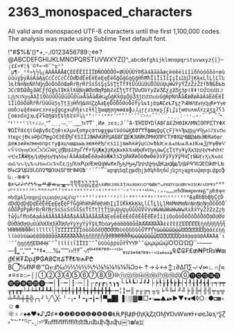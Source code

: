 # 2363_monospaced_characters
All valid and monospaced UTF-8 characters until the first 1,100,000 codes. The analysis was made using Sublime Text default font.

 !"#$%&'()*+,-./0123456789:;<=>?@ABCDEFGHIJKLMNOPQRSTUVWXYZ[\]^_`abcdefghijklmnopqrstuvwxyz{|}~¡¢£¤¥¦§¨©ª«¬®¯°±²³´µ¶·¸¹º»¼½¾¿ÀÁÂÃÄÅÆÇÈÉÊËÌÍÎÏÐÑÒÓÔÕÖ×ØÙÚÛÜÝÞßàáâãäåæçèéêëìíîïðñòóôõö÷øùúûüýþÿĀāĂăĄąĆćĈĉĊċČčĎďĐđĒēĔĕĖėĘęĚěĜĝĞğĠġĢģĤĥĦħĨĩĪīĬĭĮįİıĲĳĴĵĶķĸĹĺĻļĽľĿŀŁłŃńŅņŇňŉŊŋŌōŎŏŐőŒœŔŕŖŗŘřŚśŜŝŞşŠšŢţŤťŦŧŨũŪūŬŭŮůŰűŲųŴŵŶŷŸŹźŻżŽžſƀƁƂƃƄƅƆƇƈƉƊƋƌƍƎƏƐƑƒƓƔƕƖƗƘƙƚƛƜƝƞƟƠơƢƣƤƥƦƧƨƩƪƫƬƭƮƯưƱƲƳƴƵƶƷƸƹƺƻƼƽƾƿǀǁǂǃǄǅǆǇǈǉǊǋǌǍǎǏǐǑǒǓǔǕǖǗǘǙǚǛǜǝǞǟǠǡǢǣǤǥǦǧǨǩǪǫǬǭǮǯǰǱǲǳǴǵǶǷǸǹǺǻǼǽǾǿȀȁȂȃȄȅȆȇȈȉȊȋȌȍȎȏȐȑȒȓȔȕȖȗȘșȚțȜȝȞȟȠȡȢȣȤȥȦȧȨȩȪȫȬȭȮȯȰȱȲȳȴȵȶȷȸȹȺȻȼȽȾȿɀɁɂɃɄɅɆɇɈɉɊɋɌɍɎɏɐɑɒɓɔɕɖɗɘəɚɛɜɝɞɟɠɡɢɣɤɥɦɧɨɩɪɫɬɭɮɯɰɱɲɳɴɵɶɷɸɹɺɻɼɽɾɿʀʁʂʃʄʅʆʇʈʉʊʋʌʍʎʏʐʑʒʓʔʕʖʗʘʙʚʛʜʝʞʟʠʡʢʣʤʥʦʧʨʩʪʫʬʭʮʯʰʱʲʳʴʵʶʷʸʹʺʻʼʽʾʿˀˁ˂˃˄˅ˆˇˈˉˊˋˌˍˎˏːˑ˒˓˔˕˖˗˘˙˚˛˜˝˞˟ˠˡˢˣˤ˥˦˧˨˩˪˫ˬ˭ˮ˯˰˱˲˳˴˵˶˷˸˹˺˻˼˽˾˿̒ͰͱͲͳʹ͵Ͷͷͺͻͼͽ;Ϳ΄΅Ά·ΈΉΊΌΎΏΐΑΒΓΔΕΖΗΘΙΚΛΜΝΞΟΠΡΣΤΥΦΧΨΩΪΫάέήίΰαβγδεζηθικλμνξοπρςστυφχψωϊϋόύώϏϐϑϒϓϔϕϖϗϘϙϚϛϜϝϞϟϠϡϢϣϤϥϦϧϨϩϪϫϬϭϮϯϰϱϲϳϴϵ϶ϷϸϹϺϻϼϽϾϿЀЁЂЃЄЅІЇЈЉЊЋЌЍЎЏАБВГДЕЖЗИЙКЛМНОПРСТУФХЦЧШЩЪЫЬЭЮЯабвгдежзийклмнопрстуфхцчшщъыьэюяѐёђѓєѕіїјљњћќѝўџѠѡѢѣѤѥѦѧѨѩѪѫѬѭѮѯѰѱѲѳѴѵѶѷѸѹѺѻѼѽѾѿҀҁ҂҈҉ҊҋҌҍҎҏҐґҒғҔҕҖҗҘҙҚқҜҝҞҟҠҡҢңҤҥҦҧҨҩҪҫҬҭҮүҰұҲҳҴҵҶҷҸҹҺһҼҽҾҿӀӁӂӃӄӅӆӇӈӉӊӋӌӍӎӏӐӑӒӓӔӕӖӗӘәӚӛӜӝӞӟӠӡӢӣӤӥӦӧӨөӪӫӬӭӮӯӰӱӲӳӴӵӶӷӸӹӺӻӼӽӾӿԀԁԂԃԄԅԆԇԈԉԊԋԌԍԎԏԐԑԒԓԔԕԖԗԘԙԚԛԜԝԞԟԠԡԢԣԤԥԦԧԨԩԪԫԬԭԮԯԱԲԳԴԵԶԷԸԹԺԻԼԽԾԿՀՁՂՃՄՅՆՇՈՉՊՋՌՍՎՏՐՑՒՓՔՕՖՙ՚՛՜՝՞՟աբգդեզէըթժիլխծկհձղճմյնշոչպջռսվտրցւփքօֆև։֊֍֎֏฿ጶᖧᖨᖩᖪᖫᖬᖭᚃᚈᚍᚒᚗᚘᚚ᧡᧢᧥᧱᧲᧴᧵᧹ᴀᴁᴂᴃᴄᴅᴆᴇᴈᴉᴊᴋᴌᴍᴎᴏᴐᴑᴒᴓᴔᴕᴖᴗᴘᴙᴚᴛᴜᴝᴞᴟᴠᴡᴢᴣᴤᴥᴦᴧᴨᴩᴪᴫᴬᴭᴮᴯᴰᴱᴲᴳᴴᴵᴶᴷᴸᴹᴺᴻᴼᴽᴾᴿᵀᵁᵂᵃᵄᵅᵆᵇᵈᵉᵊᵋᵌᵍᵎᵏᵐᵑᵒᵓᵔᵕᵖᵗᵘᵙᵚᵛᵜᵝᵞᵟᵠᵡᵢᵣᵤᵥᵦᵧᵨᵩᵪᵫᵬᵭᵮᵯᵰᵱᵲᵳᵴᵵᵶᵷᵸᵹᵺᵻᵼᵽᵾᵿᶀᶁᶂᶃᶄᶅᶆᶇᶈᶉᶊᶋᶌᶍᶎᶏᶐᶑᶒᶓᶔᶕᶖᶗᶘᶙᶚᶛᶜᶝᶞᶟᶠᶡᶢᶣᶤᶥᶦᶧᶨᶩᶪᶫᶬᶭᶮᶯᶰᶱᶲᶳᶴᶵᶶᶷᶸᶹᶺᶻᶼᶽᶾᶿḀḁḂḃḄḅḆḇḈḉḊḋḌḍḎḏḐḑḒḓḔḕḖḗḘḙḚḛḜḝḞḟḠḡḢḣḤḥḦḧḨḩḪḫḬḭḮḯḰḱḲḳḴḵḶḷḸḹḺḻḼḽḾḿṀṁṂṃṄṅṆṇṈṉṊṋṌṍṎṏṐṑṒṓṔṕṖṗṘṙṚṛṜṝṞṟṠṡṢṣṤṥṦṧṨṩṪṫṬṭṮṯṰṱṲṳṴṵṶṷṸṹṺṻṼṽṾṿẀẁẂẃẄẅẆẇẈẉẊẋẌẍẎẏẐẑẒẓẔẕẖẗẘẙẚẛẜẝẞẟẠạẢảẤấẦầẨẩẪẫẬậẮắẰằẲẳẴẵẶặẸẹẺẻẼẽẾếỀềỂểỄễỆệỈỉỊịỌọỎỏỐốỒồỔổỖỗỘộỚớỜờỞởỠỡỢợỤụỦủỨứỪừỬửỮữỰựỲỳỴỵỶỷỸỹỺỻỼỽỾỿἀἁἂἃἄἅἆἇἈἉἊἋἌἍἎἏἐἑἒἓἔἕἘἙἚἛἜἝἠἡἢἣἤἥἦἧἨἩἪἫἬἭἮἯἰἱἲἳἴἵἶἷἸἹἺἻἼἽἾἿὀὁὂὃὄὅὈὉὊὋὌὍὐὑὒὓὔὕὖὗὙὛὝὟὠὡὢὣὤὥὦὧὨὩὪὫὬὭὮὯὰάὲέὴήὶίὸόὺύὼώᾀᾁᾂᾃᾄᾅᾆᾇᾈᾉᾊᾋᾌᾍᾎᾏᾐᾑᾒᾓᾔᾕᾖᾗᾘᾙᾚᾛᾜᾝᾞᾟᾠᾡᾢᾣᾤᾥᾦᾧᾨᾩᾪᾫᾬᾭᾮᾯᾰᾱᾲᾳᾴᾶᾷᾸᾹᾺΆᾼ᾽ι᾿῀῁ῂῃῄῆῇῈΈῊΉῌ῍῎῏ῐῑῒΐῖῗῘῙῚΊ῝῞῟ῠῡῢΰῤῥῦῧῨῩῪΎῬ῭΅`ῲῳῴῶῷῸΌῺΏῼ´῾‐‒–—―‖‗‘’‚‛“”„‟†‡•․…‰′″‴‹›‼‽‾⁃⁄⁞⁰ⁱ⁴⁵⁶⁷⁸⁹⁺⁻⁼⁽⁾ⁿ₀₁₂₃₄₅₆₇₈₉₊₋₌₍₎ₐₑₒₓₔ₠₡₢₣₤₥₦₧₨₩₪₫€₭₮₯₰₱₲₳₴₵₶₷₸₹₺₻₼₽₾₿⃝⃰℅ℓ№℗™Ω℮Ⅎ⅍ⅎ⅓⅔⅕⅖⅗⅘⅙⅚⅛⅜⅝⅞Ↄↄ←↑→↓↔↕↨∂∆∏∑−∕∙√∞∟∩∫≈≠≡≤≥⌂⌐⌠⌡①②③④⑤⑥⑦⑧⑨⑩⑪⑫⑬⑭⑮⑯⑰⑱⑲⑳⓪⓫⓬⓭⓮⓯⓰⓱⓲⓳⓴⓿─━│┃┄┅┆┇┈┉┊┋┌┍┎┏┐┑┒┓└┕┖┗┘┙┚┛├┝┞┟┠┡┢┣┤┥┦┧┨┩┪┫┬┭┮┯┰┱┲┳┴┵┶┷┸┹┺┻┼┽┾┿╀╁╂╃╄╅╆╇╈╉╊╋╌╍╎╏═║╒╓╔╕╖╗╘╙╚╛╜╝╞╟╠╡╢╣╤╥╦╧╨╩╪╫╬╭╮╯╰╱╲╳╴╵╶╷╸╹╺╻╼╽╾╿▀▄█▌▐░▒▓■□▪▫▬▲▴▸►▼▾◂◄◊○◌●◘◙◦☺☻☼♀♂♠♣♥♦♪♫♯✶❶❷❸❹❺❻❼❽❾❿ⱠⱡⱢⱣⱤⱥⱦⱧⱨⱩⱪⱫⱬⱭⱮⱯⱰⱱⱲⱳⱴⱵⱶⱷⱸⱹⱺⱻⱼⱽⱾⱿ⸗ꜗꜘꜙꜚꜛꜜꜝꜞꜟ꜠꜡ꞈ꞉꞊Ꞌꞌꬮꭰﬀﬁﬂﬃﬄﬅﬆﬓﬔﬕﬖﬗ￼𐩄𝐚𝑓𝖆🇩

